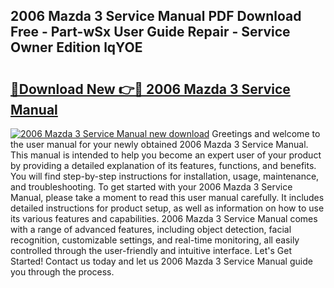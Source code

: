 ## 2006 Mazda 3 Service Manual PDF Download Free - Part-wSx User Guide Repair - Service Owner Edition lqYOE

# <h2><a href="http://bc22143.oget.top/?id=2006+Mazda+3+Service+Manual">🔗Download New 👉🔴 2006 Mazda 3 Service Manual</a></h2>

[![2006 Mazda 3 Service Manual new download](https://i.imgur.com/5g1atiW.png)](http://bc22143.oget.top/?id=2006+Mazda+3+Service+Manual)
Greetings and welcome to the user manual for your newly obtained 2006 Mazda 3 Service Manual. This manual is intended to help you become an expert user of your product by providing a detailed explanation of its features, functions, and benefits. You will find step-by-step instructions for installation, usage, maintenance, and troubleshooting. To get started with your 2006 Mazda 3 Service Manual, please take a moment to read this user manual carefully. It includes detailed instructions for product setup, as well as information on how to use its various features and capabilities. 2006 Mazda 3 Service Manual comes with a range of advanced features, including object detection, facial recognition, customizable settings, and real-time monitoring, all easily controlled through the user-friendly and intuitive interface. Let's Get Started! Contact us today and let us 2006 Mazda 3 Service Manual guide you through the process.
